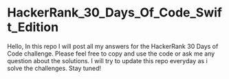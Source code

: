 # HackerRank_30_Days_Of_Code_Swift_Edition
Hello, In this repo I will post all my answers for the HackerRank 30 Days of Code challenge. Please feel free to copy and use the code or ask me any question about the solutions.
I will try to update this repo everyday as i solve the challenges.
Stay tuned!
